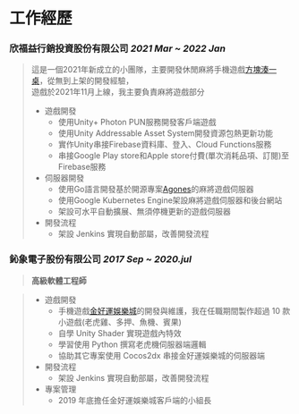 # 工作經歷

### **欣福益行銷投資股份有限公司** *2021 Mar ~ 2022 Jan*
> 這是一個2021年新成立的小團隊，主要開發休閒麻將手機遊戲[方塊湊一桌](https://www.facebook.com/CubeMahjong/)，從無到上架的開發經驗，<br/>
遊戲於2021年11月上線，我主要負責麻將遊戲部分
> - 遊戲開發
>   - 使用Unity+ Photon PUN服務開發客戶端遊戲
>   - 使用Unity Addressable Asset System開發資源包熱更新功能
>   - 實作Unity串接Firebase資料庫、登入、Cloud Functions服務
>   - 串接Google Play store和Apple store付費(單次消耗品項、訂閱)至Firebase服務
> - 伺服器開發
>   - 使用Go語言開發基於開源專案[Agones](https://agones.dev/site/)的麻將遊戲伺服器
>   - 使用Google Kubernetes Engine架設麻將遊戲伺服器和後台網站
>   - 架設可水平自動擴展、無須停機更新的遊戲伺服器
> - 開發流程
>   - 架設 Jenkins 實現自動部屬，改善開發流程

### **鈊象電子股份有限公司**  *2017 Sep ~ 2020.jul*
> **高級軟體工程師**

> - 遊戲開發
>   - 手機遊戲[金好運娛樂城](https://www.goodluck777.com/)的開發與維護，我在任職期間製作超過 10 款小遊戲(老虎雞、多押、魚機、賓果)
>   - 自學 Unity Shader 實現遊戲內特效
>   - 學習使用 Python 撰寫老虎機伺服器端邏輯
>   - 協助其它專案使用 Cocos2dx 串接金好運娛樂城的伺服器端
> - 開發流程
>   - 架設 Jenkins 實現自動部屬，改善開發流程
> - 專案管理
>   - 2019 年底擔任金好運娛樂城客戶端的小組長

